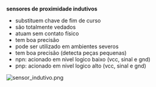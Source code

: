 **sensores de proximidade indutivos**

- substituem chave de fim de curso
- são totalmente vedados
- atuam sem contato físico
- tem boa precisão
- pode ser utilizado em ambientes severos
- tem boa precisão (detecta peças pequenas)
- npn: acionado em nivel logico baixo (vcc, sinal e gnd)
- pnp: acionado em nivel logico alto (vcc, sinal e gnd)

![sensor_indutivo.png](path "imgs/sensor_indutivo.png")
